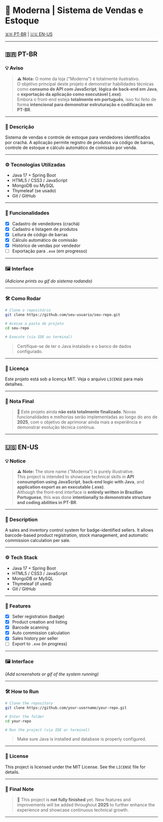 # 🛒 Moderna | Sistema de Vendas e Estoque  
[🇧🇷 PT-BR](#pt-br) | [🇺🇸 EN-US](#en-us)

---

## 🇧🇷 PT-BR

### 💡 Aviso

> ⚠️ **Nota:** O nome da loja ("Moderna") é totalmente ilustrativo.  
> O objetivo principal deste projeto é demonstrar habilidades técnicas como **consumo de API com JavaScript**, **lógica de back-end em Java**, e **exportação da aplicação como executável (.exe)**.  
> Embora o front-end esteja **totalmente em português**, isso foi feito de forma **intencional para demonstrar estruturação e codificação em PT-BR**.

---

### 📌 Descrição

Sistema de vendas e controle de estoque para vendedores identificados por crachá. A aplicação permite registro de produtos via código de barras, controle de estoque e cálculo automático de comissão por venda.

---

### ⚙️ Tecnologias Utilizadas

- Java 17 + Spring Boot  
- HTML5 / CSS3 / JavaScript  
- MongoDB ou MySQL  
- Thymeleaf (se usado)  
- Git / GitHub

---

### 🎯 Funcionalidades

- [x] Cadastro de vendedores (crachá)
- [x] Cadastro e listagem de produtos
- [x] Leitura de código de barras
- [x] Cálculo automático de comissão
- [x] Histórico de vendas por vendedor
- [ ] Exportação para `.exe` (em progresso)

---

### 🖼️ Interface

*(Adicione prints ou gif do sistema rodando)*

---

### 🛠️ Como Rodar

```bash
# Clone o repositório
git clone https://github.com/seu-usuario/seu-repo.git

# Acesse a pasta do projeto
cd seu-repo

# Execute (via IDE ou terminal)
```

> Certifique-se de ter o Java instalado e o banco de dados configurado.

---

### 📄 Licença

Este projeto está sob a licença MIT. Veja o arquivo `LICENSE` para mais detalhes.

---

### 📌 Nota Final

> 🚧 Este projeto ainda **não está totalmente finalizado**. Novas funcionalidades e melhorias serão implementadas ao longo do ano de **2025**, com o objetivo de aprimorar ainda mais a experiência e demonstrar evolução técnica contínua.

---

## 🇺🇸 EN-US

### 💡 Notice

> ⚠️ **Note:** The store name ("Moderna") is purely illustrative.  
> This project is intended to showcase technical skills in **API consumption using JavaScript**, **back-end logic with Java**, and **application export as an executable (.exe)**.  
> Although the front-end interface is **entirely written in Brazilian Portuguese**, this was done **intentionally to demonstrate structure and coding abilities in PT-BR**.

---

### 📌 Description

A sales and inventory control system for badge-identified sellers. It allows barcode-based product registration, stock management, and automatic commission calculation per sale.

---

### ⚙️ Tech Stack

- Java 17 + Spring Boot  
- HTML5 / CSS3 / JavaScript  
- MongoDB or MySQL  
- Thymeleaf (if used)  
- Git / GitHub

---

### 🎯 Features

- [x] Seller registration (badge)
- [x] Product creation and listing
- [x] Barcode scanning
- [x] Auto commission calculation
- [x] Sales history per seller
- [ ] Export to `.exe` (in progress)

---

### 🖼️ Interface

*(Add screenshots or gif of the system running)*

---

### 🛠️ How to Run

```bash
# Clone the repository
git clone https://github.com/your-username/your-repo.git

# Enter the folder
cd your-repo

# Run the project (via IDE or terminal)
```

> Make sure Java is installed and database is properly configured.

---

### 📄 License

This project is licensed under the MIT License. See the `LICENSE` file for details.

---

### 📌 Final Note

> 🚧 This project is **not fully finished** yet. New features and improvements will be added throughout **2025** to further enhance the experience and showcase continuous technical growth.

---